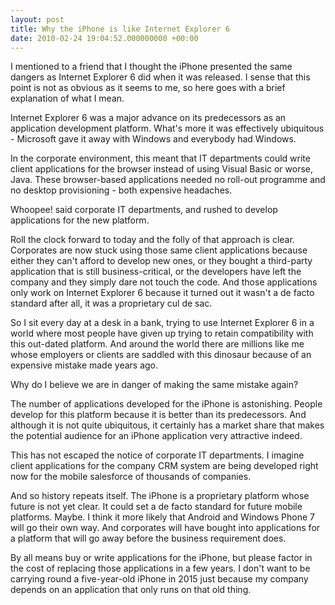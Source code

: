 ```yaml
---
layout: post
title: Why the iPhone is like Internet Explorer 6
date: 2010-02-24 19:04:52.000000000 +00:00
---
```

I mentioned to a friend that I thought the iPhone presented the same dangers as Internet Explorer 6 did when it was released. I sense that this point is not as obvious as it seems to me, so here goes with a brief explanation of what I mean.

Internet Explorer 6 was a major advance on its predecessors as an application development platform. What's more it was effectively ubiquitous - Microsoft gave it away with Windows and everybody had Windows.

In the corporate environment, this meant that IT departments could write client applications for the browser instead of using Visual Basic or worse, Java. These browser-based applications needed no roll-out programme and no desktop provisioning - both expensive headaches.

Whoopee! said corporate IT departments, and rushed to develop applications for the new platform.

Roll the clock forward to today and the folly of that approach is clear. Corporates are now stuck using those same client applications because either they can't afford to develop new ones, or they bought a third-party application that is still business-critical, or the developers have left the company and they simply dare not touch the code. And those applications only work on Internet Explorer 6 because it turned out it wasn't a de facto standard after all, it was a proprietary cul de sac.

So I sit every day at a desk in a bank, trying to use Internet Explorer 6 in a world where most people have given up trying to retain compatibility with this out-dated platform. And around the world there are millions like me whose employers or clients are saddled with this dinosaur because of an expensive mistake made years ago.

Why do I believe we are in danger of making the same mistake again?

The number of applications developed for the iPhone is astonishing. People develop for this platform because it is better than its predecessors. And although it is not quite ubiquitous, it certainly has a market share that makes the potential audience for an iPhone application very attractive indeed.

This has not escaped the notice of corporate IT departments. I imagine client applications for the company CRM system are being developed right now for the mobile salesforce of thousands of companies.

And so history repeats itself. The iPhone is a proprietary platform whose future is not yet clear. It could set a de facto standard for future mobile platforms. Maybe. I think it more likely that Android and Windows Phone 7 will go their own way. And corporates will have bought into applications for a platform that will go away before the business requirement does.

By all means buy or write applications for the iPhone, but please factor in the cost of replacing those applications in a few years. I don't want to be carrying round a five-year-old iPhone in 2015 just because my company depends on an application that only runs on that old thing.
